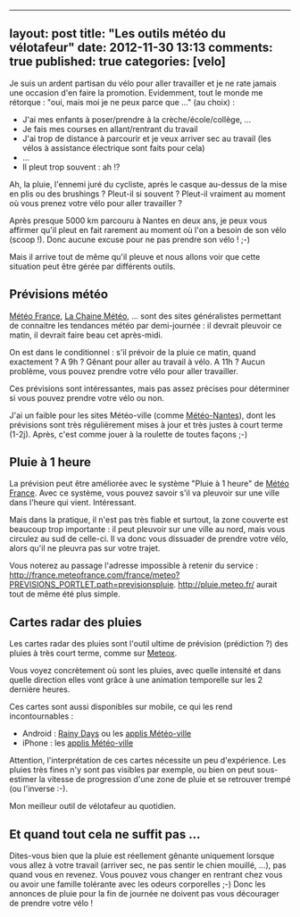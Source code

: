 
---
layout: post
title: "Les outils météo du vélotafeur"
date: 2012-11-30 13:13
comments: true
published: true
categories: [velo]
---

Je suis un ardent partisan du vélo pour aller travailler et je ne rate jamais une occasion d'en faire la promotion.
Evidemment, tout le monde me rétorque : "oui, mais moi je ne peux parce que ..." (au choix) :

- J'ai mes enfants à poser/prendre à la crèche/école/collège, ...
- Je fais mes courses en allant/rentrant du travail
- J'ai trop de distance à parcourir et je veux arriver sec au travail (les vélos à assistance électrique sont faits pour cela)
- ...
- Il pleut trop souvent : ah !?

Ah, la pluie, l'ennemi juré du cycliste, après le casque au-dessus de la mise en plis ou des brushings ?
Pleut-il si souvent ? Pleut-il vraiment au moment où vous prenez votre vélo pour aller travailler ?

Après presque 5000 km parcouru à Nantes en deux ans, je peux vous affirmer qu'il pleut en fait rarement au moment où l'on a besoin de son vélo (scoop !). Donc aucune excuse pour ne pas prendre son vélo ! ;-)

Mais il arrive tout de même qu'il pleuve et nous allons voir que cette situation peut être gérée par différents outils.

## Prévisions météo

[Météo France](http://www.meteo.fr/), [La Chaine Météo](http://www.lachainemeteo.com/), ... sont des sites généralistes permettant de connaitre les tendances météo par demi-journée : il devrait pleuvoir ce matin, il devrait faire beau cet après-midi.

On est dans le conditionnel : s'il prévoir de la pluie ce matin, quand exactement ? A 9h ? Gênant pour aller au travail à vélo. A 11h ? Aucun problème, vous pouvez prendre votre vélo pour aller travailler.

Ces prévisions sont intéressantes, mais pas assez précises pour déterminer si vous pouvez prendre votre vélo ou non.

J'ai un faible pour les sites Météo-ville (comme [Météo-Nantes](http://www.meteo-nantes.net/)), dont les prévisions sont très régulièrement mises à jour et très justes à court terme (1-2j). Après, c'est comme jouer à la roulette de toutes façons ;-)

## Pluie à 1 heure

La prévision peut être améliorée avec le système "Pluie à 1 heure" de [Météo France](http://france.meteofrance.com/france/meteo?PREVISIONS_PORTLET.path=previsionspluie/).
Avec ce système, vous pouvez savoir s'il va pleuvoir sur une ville dans l'heure qui vient. Intéressant.

Mais dans la pratique, il n'est pas très fiable et surtout, la zone couverte est beaucoup trop importante : il peut pleuvoir sur une ville au nord, mais vous circulez au sud de celle-ci. Il va donc vous dissuader de prendre votre vélo, alors qu'il ne pleuvra pas sur votre trajet.

Vous noterez au passage l'adresse impossible à retenir du service : http://france.meteofrance.com/france/meteo?PREVISIONS_PORTLET.path=previsionspluie. http://pluie.meteo.fr/ aurait tout de même été plus simple.

## Cartes radar des pluies

Les cartes radar des pluies sont l'outil ultime de prévision (prédiction ?) des pluies à très court terme, comme sur [Meteox](http://www.meteox.com).

Vous voyez concrètement où sont les pluies, avec quelle intensité et dans quelle direction elles vont grâce à une animation temporelle sur les 2 dernière heures.

Ces cartes sont aussi disponibles sur mobile, ce qui les rend incontournables :

- Android : [Rainy Days](https://play.google.com/store/apps/details?id=com.neenbedankt.rainydays) ou les [applis Météo-ville](http://www.meteo-nantes.net/mobile/)
- iPhone : les [applis Météo-ville](http://www.meteo-nantes.net/mobile/)

Attention, l'interprétation de ces cartes nécessite un peu d'expérience. Les pluies très fines n'y sont pas visibles par exemple, ou bien on peut sous-estimer la vitesse de progression d'une zone de pluie et se retrouver trempé (ou l'inverse :-).

Mon meilleur outil de vélotafeur au quotidien.

## Et quand tout cela ne suffit pas ...

Dites-vous bien que la pluie est réellement gênante uniquement lorsque vous allez à votre travail (arriver sec, ne pas sentir le chien mouillé, ...), pas quand vous en revenez. Vous pouvez vous changer en rentrant chez vous ou avoir une famille tolérante avec les odeurs corporelles ;-) Donc les annonces de pluie pour la fin de journée ne doivent pas vous décourager de prendre votre vélo !
